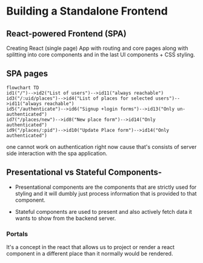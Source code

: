 # Building a Standalone Frontend

## React-powered Frontend (SPA)

Creating React (single page) App with routing and core pages along with splitting into core components and in the last UI components + CSS styling.



## SPA pages

```mermaid
flowchart TD
id1("/")-->id2("List of users")-->id11("always reachable")
id3("/:uid/places")-->id4("List of places for selected users")-->id11("always reachable")
id5("/authenticate")-->id6("Signup +login forms")-->id13("Only un-authenticated")
id7("/places/new")-->id8("New place form")-->id14("Only authenticated")
id9("/places/:pid")-->id10("Update Place form")-->id14("Only authenticated")

```

one cannot work on authentication right now cause that's consists of server side interaction with the spa application.

## Presentational  vs  Stateful Components-

- Presentational components are the components that are strictly used for styling and it will dumbly just process information that is provided to that component.

- Stateful components are used to present and also actively fetch data it wants to show from the backend server.

 

### Portals

It's a concept in the react that allows us to project or render a react component in a different place than it normally would be rendered.

### 
